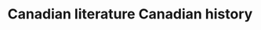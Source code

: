 ---
title: Canadian literature Canadian history
longTitle: 'Canadian literature, Canadian history'
tags:
- gccommon
relatedTerm:
- "[[Canadian studies]]"
---